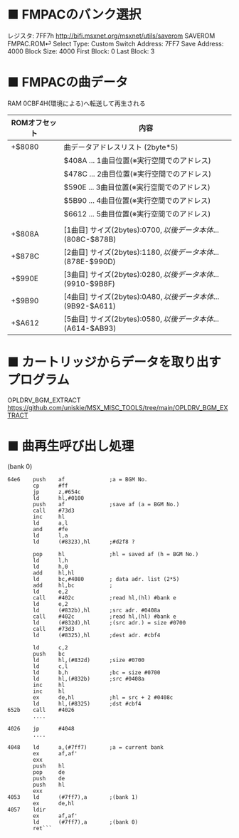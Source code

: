 ﻿# ■ FMPACのバンク選択

レジスタ: 7FF7h
http://bifi.msxnet.org/msxnet/utils/saverom
SAVEROM FMPAC.ROM⏎
Select Type: Custom
Switch Address: 7FF7
Save Address: 4000
Block Size: 4000
First Block: 0
Last Block: 3

# ■ FMPACの曲データ

RAM 0CBF4H(環境による)へ転送して再生される

| ROMオフセット | 内容 |
| --- | --- |
|+$8080 | 曲データアドレスリスト (2byte*5) |
|       | $408A ... 1曲目位置(※実行空間でのアドレス) |
|       | $478C ... 2曲目位置(※実行空間でのアドレス) |
|       | $590E ... 3曲目位置(※実行空間でのアドレス) |
|       | $5B90 ... 4曲目位置(※実行空間でのアドレス) |
|       | $6612 ... 5曲目位置(※実行空間でのアドレス) |
|       |   |
|+$808A | [1曲目] サイズ(2bytes):$0700, 以後データ本体...($808C-$878B) |
|+$878C | [2曲目] サイズ(2bytes):$1180, 以後データ本体...($878E-$990D) |
|+$990E | [3曲目] サイズ(2bytes):$0280, 以後データ本体...($9910-$9B8F) |
|+$9B90 | [4曲目] サイズ(2bytes):$0A80, 以後データ本体...($9B92-$A611) |
|+$A612 | [5曲目] サイズ(2bytes):$0580, 以後データ本体...($A614-$AB93) |

# ■ カートリッジからデータを取り出すプログラム  

OPLDRV_BGM_EXTRACT  
https://github.com/uniskie/MSX_MISC_TOOLS/tree/main/OPLDRV_BGM_EXTRACT

# ■ 曲再生呼び出し処理

(bank 0)
```
64e6    push    af              ;a = BGM No.
        cp      #ff
        jp      z,#654c
        ld      hl,#0100
        push    af              ;save af (a = BGM No.)
        call    #73d3
        inc     hl
        ld      a,l
        and     #fe
        ld      l,a
        ld      (#8323),hl      ;#d2f8 ?

        pop     hl              ;hl = saved af (h = BGM No.)
        ld      l,h
        ld      h,0
        add     hl,hl
        ld      bc,#4080        ; data adr. list (2*5)
        add     hl,bc           ;
        ld      e,2
        call    #402c           ;read hl,(hl) #bank e
        ld      e,2
        ld      (#832b),hl      ;src adr. #0408a
        call    #402c           ;read hl,(hl) #bank e
        ld      (#832d),hl      ;(src adr.) = size #0700
        call    #73d3
        ld      (#8325),hl      ;dest adr. #cbf4

        ld      c,2
        push    bc
        ld      hl,(#832d)      ;size #0700
        ld      c,l
        ld      b,h             ;bc = size #0700
        ld      hl,(#832b)      ;src #0408a
        inc     hl
        inc     hl
        ex      de,hl           ;hl = src + 2 #0408c
        ld      hl,(#8325)      ;dst #cbf4
652b    call    #4026
        ....

4026    jp      #4048
        ....

4048    ld      a,(#7ff7)       ;a = current bank
        ex      af,af'
        exx
        push    hl
        pop     de
        push    de
        push    hl
        exx
4053    ld      (#7ff7),a       ;(bank 1)
        ex      de,hl
4057    ldir
        ex      af,af'
        ld      (#7ff7),a       ;(bank 0)
        ret```
